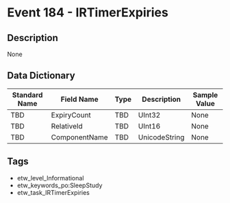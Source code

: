 # Event 184 - IRTimerExpiries

## Description
None

## Data Dictionary
|Standard Name|Field Name|Type|Description|Sample Value|
|---|---|---|---|---|
|TBD|ExpiryCount|TBD|UInt32|None|None|
|TBD|RelativeId|TBD|UInt16|None|None|
|TBD|ComponentName|TBD|UnicodeString|None|None|

## Tags
* etw_level_Informational
* etw_keywords_po:SleepStudy
* etw_task_IRTimerExpiries
